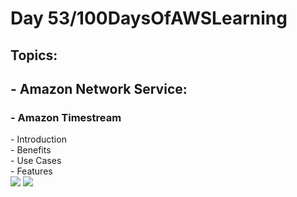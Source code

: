 <h1> Day 53/100DaysOfAWSLearning </h1>
<h2> Topics: </h2>

 <h2>  - Amazon Network Service: </h2>

<h3> - Amazon Timestream </h3>
         -  Introduction <br>
         -  Benefits <br>
         -  Use Cases <br>
         -  Features <br>

<img src = "https://github.com/thetechgirlgita/100-days-of-aws-learning/blob/master/Images/Day53/53_1.jpg?raw=true">
<img src = "https://github.com/thetechgirlgita/100-days-of-aws-learning/blob/master/Images/Day53/53_2.jpg?raw=true">
